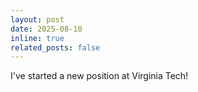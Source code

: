 ```yaml
---
layout: post
date: 2025-08-10 
inline: true
related_posts: false
---
```


I've started a new position at Virginia Tech! 
